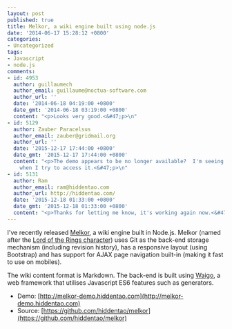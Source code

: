 ```yaml
---
layout: post
published: true
title: Melkor, a wiki engine built using node.js
date: '2014-06-17 15:28:12 +0800'
categories:
- Uncategorized
tags:
- Javascript
- node.js
comments:
- id: 4953
  author: guillaumech
  author_email: guillaume@noctua-software.com
  author_url: ''
  date: '2014-06-18 04:19:00 +0800'
  date_gmt: '2014-06-18 03:19:00 +0800'
  content: "<p>Looks very good.<&#47;p>\n"
- id: 5129
  author: Zauber Paracelsus
  author_email: zauber@gridmail.org
  author_url: ''
  date: '2015-12-17 17:44:00 +0800'
  date_gmt: '2015-12-17 17:44:00 +0800'
  content: "<p>The demo appears to be no longer available?  I'm seeing a DNS error
    when I try to access it.<&#47;p>\n"
- id: 5131
  author: Ram
  author_email: ram@hiddentao.com
  author_url: http://hiddentao.com/
  date: '2015-12-18 01:33:00 +0800'
  date_gmt: '2015-12-18 01:33:00 +0800'
  content: "<p>Thanks for letting me know, it's working again now.<&#47;p>\n"
---
```

I've recently released [Melkor](https://github.com/hiddentao/melkor), a wiki engine built in Node.js. Melkor (named after the [Lord of the Rings character](http://lotr.wikia.com/wiki/Melkor)) uses Git as the back-end storage mechanism (including revision history), has a responsive layout (using Bootstrap) and has support for AJAX page navigation built-in (making it fast to use on mobiles).

The wiki content format is Markdown. The back-end is built using [Waigo](http://waigojs.com), a web framework that utilises Javascript ES6 features such as generators.

* Demo: [http://melkor-demo.hiddentao.com](http://melkor-demo.hiddentao.com)  
* Source: [https://github.com/hiddentao/melkor](https://github.com/hiddentao/melkor)